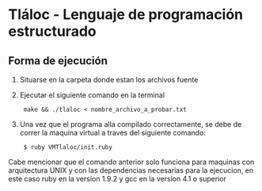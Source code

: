 Tláloc - Lenguaje de programación estructurado
====================

Forma de ejecución
---------------------

1. Situarse en la carpeta donde estan los archivos fuente
2. Ejecutar el siguiente comando en la terminal
    
        make && ./tlaloc < nombre_archivo_a_probar.txt

3. Una vez que el programa alla compilado correctamente, se debe de correr la maquina virtual a traves del siguiente comando:
    
        $ ruby VMTlaloc/init.ruby

Cabe mencionar que el comando anterior solo funciona para maquinas con arquitectura UNIX y con las dependencias necesarias para la ejecucion, en este caso ruby en la version 1.9.2 y gcc en la version 4.1 o superior
